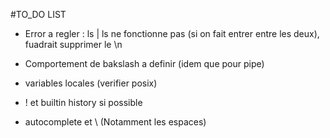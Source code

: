 
#TO_DO LIST

- Error a regler : ls | ls ne fonctionne pas (si on fait entrer entre les deux), fuadrait supprimer le \n
- Comportement de bakslash a definir (idem que pour pipe)

- variables locales (verifier posix)
- ! et builtin history si possible
- autocomplete et \ (Notamment les espaces)
